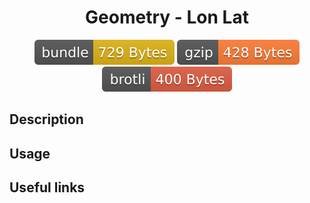 <h1 style="text-align: center;">
  <div align="center">Geometry - Lon Lat</div>
</h1>

<p align="center">
  <img src="../../assets/badges/lonlat-file.svg" alt="lonlat-file-ts">
  <img src="../../assets/badges/lonlat-gzip.svg" alt="lonlat-gzip-ts">
  <img src="../../assets/badges/lonlat-brotli.svg" alt="lonlat-brotli-ts">
</p>

## Description

## Usage

## Useful links
